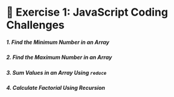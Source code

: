# 🚀 **Exercise 1: JavaScript Coding Challenges**

##### 1. **Find the Minimum Number in an Array**


##### 2. Find the Maximum Number in an Array


##### 3. Sum Values in an Array Using `reduce`



##### 4. Calculate Factorial Using Recursion


